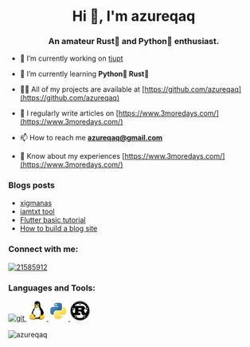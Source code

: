 <h1 align="center">Hi 👋, I'm azureqaq</h1>
<h3 align="center">An amateur Rust🦀️ and Python🐍 enthusiast.</h3>

- 🔭 I’m currently working on [tjupt](https://github.com/tjupt)

- 🌱 I’m currently learning **Python🐍 Rust🦀**

- 👨‍💻 All of my projects are available at [https://github.com/azureqaq](https://github.com/azureqaq)

- 📝 I regularly write articles on [https://www.3moredays.com/](https://www.3moredays.com/)

- 📫 How to reach me **azureqaq@gmail.com**

- 📄 Know about my experiences [https://www.3moredays.com/](https://www.3moredays.com/)

### Blogs posts
<!-- BLOG-POST-LIST:START -->
- [xigmanas](https://www.3moredays.com/2022-11-28-xigmanas/)
- [iamtxt tool](https://www.3moredays.com/2022-11-28-iamtxt-tool/)
- [Flutter basic tutorial](https://www.3moredays.com/2022-11-21-learn-flutter/)
- [How to build a blog site](https://www.3moredays.com/2022-11-20-how-to-build-a-blog-site/)
<!-- BLOG-POST-LIST:END -->

<h3 align="left">Connect with me:</h3>
<p align="left">
<a href="https://stackoverflow.com/users/21585912" target="blank"><img align="center" src="https://raw.githubusercontent.com/rahuldkjain/github-profile-readme-generator/master/src/images/icons/Social/stack-overflow.svg" alt="21585912" height="30" width="40" /></a>
</p>

<h3 align="left">Languages and Tools:</h3>
<p align="left"> <a href="https://git-scm.com/" target="_blank" rel="noreferrer"> <img src="https://www.vectorlogo.zone/logos/git-scm/git-scm-icon.svg" alt="git" width="40" height="40"/> </a> <a href="https://www.linux.org/" target="_blank" rel="noreferrer"> <img src="https://raw.githubusercontent.com/devicons/devicon/master/icons/linux/linux-original.svg" alt="linux" width="40" height="40"/> </a> <a href="https://www.python.org" target="_blank" rel="noreferrer"> <img src="https://raw.githubusercontent.com/devicons/devicon/master/icons/python/python-original.svg" alt="python" width="40" height="40"/> </a> <a href="https://www.rust-lang.org" target="_blank" rel="noreferrer"> <img src="https://raw.githubusercontent.com/devicons/devicon/master/icons/rust/rust-plain.svg" alt="rust" width="40" height="40"/> </a> </p>

<p><img align="center" src="https://github-readme-stats.vercel.app/api/top-langs?username=azureqaq&show_icons=true&locale=en&layout=compact" alt="azureqaq" /></p>

